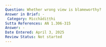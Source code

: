 ```yaml
---
Question: Whether wrong view is blameworthy?
Answer in Brief: -
 Category: Micchādiṭṭhi
Sutta References: AN 1.306-315
Answer: -
Date Entered: April 3, 2025
Review Status: Not started
---
```

